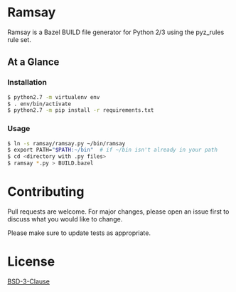 # Ramsay
Ramsay is a Bazel BUILD file generator for Python 2/3 using the pyz_rules rule set.

## At a Glance
### Installation
```bash
$ python2.7 -m virtualenv env
$ . env/bin/activate
$ python2.7 -m pip install -r requirements.txt
```

### Usage
```bash
$ ln -s ramsay/ramsay.py ~/bin/ramsay
$ export PATH="$PATH:~/bin"  # if ~/bin isn't already in your path
$ cd <directory with .py files>
$ ramsay *.py > BUILD.bazel
```

# Contributing
Pull requests are welcome. For major changes, please open an issue first to discuss what you would like to change.

Please make sure to update tests as appropriate.

# License
[BSD-3-Clause](https://opensource.org/licenses/BSD-3-Clause)
